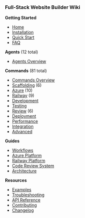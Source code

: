 ### Full-Stack Website Builder Wiki

**Getting Started**
- [Home](Home)
- [Installation](Installation)
- [Quick Start](Quick-Start)
- [FAQ](FAQ)

**Agents** (12 total)
- [Agents Overview](Agents-Overview)

**Commands** (81 total)
- [Commands Overview](Commands-Overview)
- [Scaffolding](Scaffolding-Commands) (6)
- [Azure](Azure-Commands) (10)
- [Railway](Railway-Commands) (9)
- [Development](Development-Commands)
- [Testing](Testing-Commands)
- [Review](Review-Commands) (6)
- [Deployment](Deployment-Commands)
- [Performance](Performance-Commands)
- [Integration](Integration-Commands)
- [Advanced](Advanced-Commands)

**Guides**
- [Workflows](Workflows)
- [Azure Platform](Azure-Platform-Guide)
- [Railway Platform](Railway-Platform-Guide)
- [Code Review System](Code-Review-System)
- [Architecture](Architecture)

**Resources**
- [Examples](Examples)
- [Troubleshooting](Troubleshooting)
- [API Reference](API-Reference)
- [Contributing](Contributing)
- [Changelog](Changelog)
